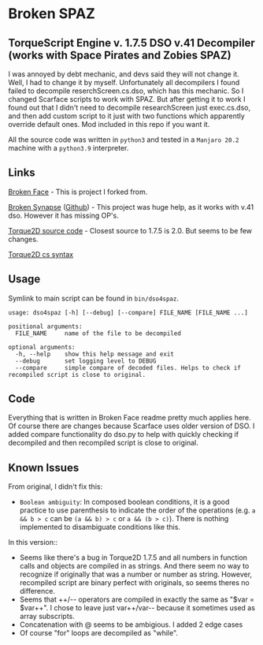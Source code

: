 #    Broken SPAZ

##   TorqueScript Engine v. 1.7.5 DSO v.41 Decompiler (works with  Space Pirates and Zobies SPAZ)

I was annoyed by debt mechanic, and devs said they will not change it. Well, I had to change it by myself.
Unfortunately all decompilers I found failed to decompile reserchScreen.cs.dso, which has this mechanic.
So I changed Scarface scripts to work with SPAZ. But after getting it to work I found out that I didn't need to decompile researchScreen just exec.cs.dso, and then add custom script to it just with two functions which apparently override default ones.
Mod included in this repo if you want it.

All the source code was written in `python3` and tested in a `Manjaro 20.2` machine with a `python3.9` interpreter.

##   Links

[Broken Face](https://github.com/sulzbals/BrokenFace) - This is project I forked from.

[Broken Synapse](https://blog.kwiatkowski.fr/?q=en/broken-synapse) ([Github](https://github.com/JusticeRage/BrokenSynapse)) - This project was huge help, as it works with v.41 dso. However it has missing OP's.

[Torque2D source code](https://github.com/GarageGames/Torque2D) - Closest source to 1.7.5 is 2.0. But seems to be few changes.

[Torque2D cs syntax](http://docs.garagegames.com/tgb/official/content/documentation/Scripting/Syntax.html)


##   Usage

Symlink to main script can be found in `bin/dso4spaz`.


```
usage: dso4spaz [-h] [--debug] [--compare] FILE_NAME [FILE_NAME ...]

positional arguments:
  FILE_NAME     name of the file to be decompiled

optional arguments:
  -h, --help    show this help message and exit
  --debug       set logging level to DEBUG
  --compare		simple compare of decoded files. Helps to check if recompiled script is close to original.
```

##	Code
Everything that is written in Broken Face readme pretty much applies here. Of course there are changes because Scarface uses older version of DSO.
I added compare functionality do dso.py to help with quickly checking if decompiled and then recompiled script is close to original.


##   Known Issues

From original, I didn't fix this:

* `Boolean ambiguity`: In composed boolean conditions, it is a good practice to use parenthesis to indicate the order of the operations (e.g. `a && b > c` can be `(a && b) > c` or `a && (b > c)`). There is nothing implemented to disambiguate conditions like this.

In this version::

* Seems like there's a bug in Torque2D 1.7.5 and all numbers in function calls and objects are compiled in as strings. And there seem no way to recognize if originally that was a number or number as string. However, recompiled script are binary perfect with originals, so seems theres no difference.
* Seems that ++/-- operators are compiled in exactly the same as "$var = $var++". I chose to leave just var++/var-- because it sometimes used as array subscripts.
* Concatenation with @ seems to be ambigious. I added 2 edge cases 
* Of course "for" loops are decompiled as "while".